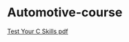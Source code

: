 # Automotive-course
[Test Your C Skills pdf](http://www.sitesbay.com/Download/c/test-your-c-skill.pdf)
